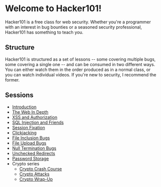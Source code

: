 Welcome to Hacker101!
=====================

Hacker101 is a free class for web security.  Whether you're a programmer with an interest in bug bounties or a seasoned security professional, Hacker101 has something to teach you.

Structure
---------

Hacker101 is structured as a set of lessons -- some covering multiple bugs, some covering a single one -- and can be consumed in two different ways.  You can either watch them in the order produced as in a normal class, or you can watch individual videos.  If you're new to security, I recommend the former.

Sessions
--------

- [Introduction](sessions/introduction.md)
- [The Web In Depth](sessions/web_in_depth.md)
- [XSS and Authorization](sessions/xss.md)
- [SQL Injection and Friends](sessions/sqli.md)
- [Session Fixation](sessions/session_fixation.md)
- [Clickjacking](sessions/clickjacking.md)
- [File Inclusion Bugs](sessions/file_inclusion.md)
- [File Upload Bugs](sessions/file_uploads.md)
- [Null Termination Bugs](sessions/null_termination.md)
- [Unchecked Redirects](sessions/unchecked_redirects.md)
- [Password Storage](sessions/password_storage.md)
- Crypto series
	- [Crypto Crash Course](sessions/crypto_crash_course.md)
	- [Crypto Attacks](sessions/crypto_attacks.md)
	- [Crypto Wrap-Up](sessions/crypto_wrap-up.md)
